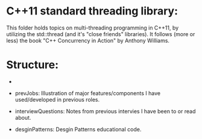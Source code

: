# C++11 standard threading library:
This folder holds topics on multi-threading programming in C++11, by utilizing the std::thread (and it's "close friends" libraries).
It follows (more or less) the book "C++ Concurrency in Action" by Anthony Williams.

# Structure:
- 

- prevJobs: Illustration of major features/components I have used/developed in previous roles.

- interviewQuestions: Notes from previous intervies I have been to or read about.

- desginPatterns: Desgin Patterns educational code.




